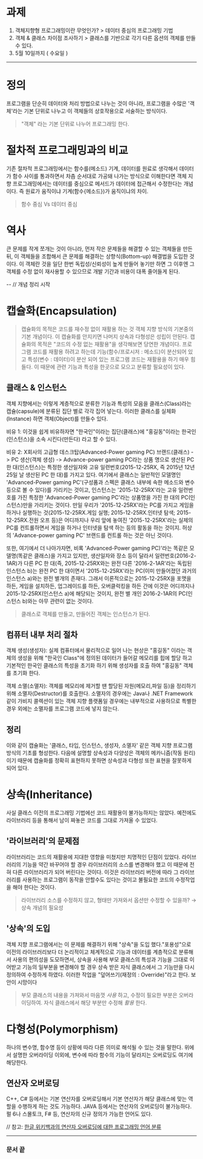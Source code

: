 # 과제
1. 객체지향형 프로그래밍이란 무엇인가? > 데이터 중심의 프로그래밍 기법
2. 객체 & 클래스 차이점 조사하기 > 클래스를 기반으로 각기 다른 옵션의 객체를 만들 수 있다. 
3. 5월 10일까지 ( 수요일 )

---

# 정의
프로그램을 단순히 데이터와 처리 방법으로 나누는 것이 아니라, 프로그램을 수많은 '객체'라는 기본 단위로 나누고 이 객체들의 상호작용으로 서술하는 방식이다.

 > "객체" 라는 기본 단위로 나누어 프로그래밍 한다. 

# 절차적 프로그래밍과의 비교
기존 절차적 프로그래밍에서는 함수를(메소드) 기계, 데이터를 원료로 생각해서 데이터가 함수 사이를 통과하면서 차츰 순서대로 가공돼 나가는 방식으로 이해한다면 객체 지향 프로그래밍에서는 데이터를 중심으로 메서드가 데이터에 접근해서 수정한다는 개념이다. 즉 원료가 움직이냐 기계(함수{메소드})가 움직이냐의 차이.

 > 함수 중심 Vs 데이터 중심


# 역사
큰 문제를 작게 쪼개는 것이 아니라, 먼저 작은 문제들을 해결할 수 있는 객체들을 만든 뒤, 이 객체들을 조합해서 큰 문제를 해결하는 상향식(Bottom-up) 해결법을 도입한 것이다. 이 객체란 것을 일단 한번 독립성/신뢰성이 높게 만들어 놓기만 하면 그 이후엔 그 객체를 수정 없이 재사용할 수 있으므로 개발 기간과 비용이 대폭 줄어들게 된다.

--
// 개념 정리 시작

# 캡슐화(Encapsulation)
 > 캡슐화의 목적은 코드를 재수정 없이 재활용 하는 것
객체 지향 방식의 기본중의 기본 개념이다. 이 캡슐화를 안지키면 나머지 상속과 다형성은 성립이 안된다. 캡슐화의 목적은 "코드의 수정 없는 재활용"을 생각해보면 당연한 개념이다. 프로그램 코드를 재활용 하려고 하는데 기능(함수/프로시저 : 메소드)이 분산되어 있고 특성(변수 : 데이터)이 분산 되어 있는 프로그램 코드는 재활용을 하기 매우 힘들다. 이 때문에 관련 기능과 특성을 한곳으로 모으고 분류할 필요성이 있다. 

## 클래스 & 인스턴스 
객체 지향에서는 이렇게 계층적으로 분류한 기능과 특성의 모음을 클래스(Class)라는 캡슐(capsule)에 분류된 집단 별로 각각 집어 넣는다. 이러한 클래스를 실체화(Instance) 하면 객체(Object)를 만들수 있다.

비유 1: 이것을 쉽게 비유하자면 "한국인"이라는 집단(클래스)에 "홍길동"이라는 한국인(인스턴스)을 소속 시킨다(만든다) 라고 할 수 있다. 

비유 2: X회사의 고급형 데스크탑(Advanced-Power gaming PC) 브랜드(클래스) -> PC 생산(객체 생성) -> Advance-power gaming PC라는 상품 명으로 생산된 PC 한 대(인스턴스)는 특정한 생산일자와 고유 일련번호(2015-12-25RX, 즉 2015년 12년 25일 날 생산된 PC 한 대)를 가지고 있다. 여기에서 클래스는 일반적인 모델명인 'Advanced-Power gaming PC'(구성품과 스펙은 클래스 내부에 속한 메소드와 변수 등으로 볼 수 있다)를 가리키는 것이고, 인스턴스는 '2015-12-25RX'라는 고유 일련번호를 가진 특정한 'Advanced-Power gaming PC'라는 상품명을 가진 한 대의 PC(인스턴스)만을 가리키는 것이다. 
만일 우리가 '2015-12-25RX'라는 PC를 가지고 게임을 하거나 실행하는 것(2015-12-25RX.게임 실행; 2015-12-25RX.인터넷 탐색; 2015-12-25RX.전원 오프 등)은 어디까지나 우리 앞에 놓여진 '2015-12-25RX'라는 실제의 PC를 컨트롤하면서 게임을 하거나 인터넷을 탐색 하는 등의 활동을 하는 것이지. 허상의 'Advance-power gaming PC' 브랜드를 컨트롤 하는 것은 아닌 것이다.

또한, 여기에서 더 나아가자면, 비록 'Advanced-Power gaming PC)'라는 똑같은 모델명(똑같은 클래스)을 가지고 있지만, 생산일자와 장소 등이 달라서 일련번호(2016-2-1AR)가 다른 PC 한 대(즉, 2015-12-25RX와는 완전 다른 '2016-2-1AR'라는 독립된 인스턴스 b)는 완전 PC 한 대이면서 '2015-12-25RX'라는 PC(이미 만들어졌던 과거의 인스턴스 a)와는 완전 별개의 존재다. 그래서 이론적으로는 2015-12-25RX을 포맷을 하든, 게임을 설치하든, 업그레이드를 하든, 오버클럭킹을 하든 간에 이것은 어디까지나 2015-12-25RX(인스턴스 a)에 해당되는 것이지, 완전 별 개인 2016-2-1AR의 PC(인스턴스 b)와는 아무 관련이 없는 것이다.

 > 클래스로 객체를 만들고, 만들어진 객체는 인스턴스가 된다.


## 컴퓨터 내부 처리 절차 
객체 생성(생성자): 실제 컴퓨터에서 물리적으로 일어 나는 현상은 "홍길동" 이라는 객체의 생성을 위해 "한국인 Class"에 정의된 데이터가 들어갈 메모리를 힙에 할당 하고 기본적인 한국인 클래스의 특성을 초기화 하기 위해 생성자를 호출 하여 "홍길동" 객체를 초기화 한다.

객체 소멸(소멸자): 객체를 메모리에 제거할 땐 할당된 자원(메모리,파일 등)을 정리하기 위해 소멸자(Destructor)를 호출한다. 소멸자의 경우에는 Java나 .NET Framework같이 가비지 콜렉션이 있는 객체 지향 플랫폼일 경우에는 내부적으로 사용하므로 특별한 경우 외에는 소멸자를 프로그램 코드에 넣지 않는다.


## 정리 
이와 같이 캡슐화는 '클래스, 타입, 인스턴스, 생성자, 소멸자' 같은 객체 지향 프로그램 방식의 기초를 형성한다. 다음에 설명할 상속성과 다양성은 객체의 메카니즘(작동 원리)이기 때문에 캡슐화를 정확히 표현하지 못하면 상속성과 다형성 또한 표현을 잘못하게 되어 있다.

# 상속(Inheritance)

사실 클래스 이전의 프로그래밍 기법에선 코드 재활용이 불가능하지는 않았다. 예전에도 라이브러리 등을 통해서 남이 짜놓은 코드를 그대로 가져올 수 있었다.

## '라이브러리'의 문제점 
라이브러리는 코드의 재활용에 지대한 영향을 미쳤지만 치명적인 단점이 있었다. 라이브러리의 기능을 약간 바꾸어야 할 경우 라이브러리의 소스를 변경해야 했고 이 때문에 전혀 다른 라이브러리가 되어 버린다는 것이다. 이것은 라이브러리 버전에 따라 그 라이브러리를 사용하는 프로그램이 동작을 안할수도 있다는 것이고 불필요한 코드의 수정작업을 해야 한다는 것이다.

 > 라이브러리 소스를 수정하지 않고, 형태만 가져와서 옵션만 수정할 수 있을까? → 상속 개념의 필요성

## '상속'의 도입 
객체 지향 프로그램에서는 이 문제를 해결하기 위해 "상속"을 도입 했다."포용성"으로 이전의 라이브러리보다 더 논리적이고 체계적으로 기능과 데이터를 계층적으로 분류해서 사용의 편의성을 도모하면서, 상속을 사용해 부모 클래스의 특성과 기능을 그대로 이어받고 기능의 일부분을 변경해야 할 경우 상속 받은 자식 클래스에서 그 기능만을 다시 정의하여 수정하게 하였다. 이러한 작업을 "덮어쓰기(재정의 : Override)"라고 한다. 보안이 시망이다 

 > 부모 클래스의 내용을 가져와서 마음껏 *사용* 하고, 수정이 필요한 부분은 오버라이딩하여. 자식 클래스에서 해당 부분만 수정해 *활용* 한다.

# 다형성(Polymorphism)

하나의 변수명, 함수명 등이 상황에 따라 다른 의미로 해석될 수 있는 것을 말한다. 위에서 설명한 오버라이딩 이외에, 변수에 따라 함수의 기능이 달라지는 오버로딩도 여기에 해당한다.

## 연산자 오버로딩 
 C++, C# 등에서는 기본 연산자를 오버로딩해서 기본 연산자가 해당 클래스에 맞는 역할을 수행하게 하는 것도 가능하다.
JAVA 등에서는 연산자의 오버로딩이 불가능하다.
펄 6나 스몰토크, F# 등, 연산자의 신규 정의가 가능한 언어도 있다.

// 참고: [한글 위키백과의 연산자 오버로딩에 대한 프로그래밍 언어 분류](http://ko.wikipedia.org/wiki/연산자_오버로딩%23.EB.AA.A9.EB.A1.9D)

---

### 문서 끝
